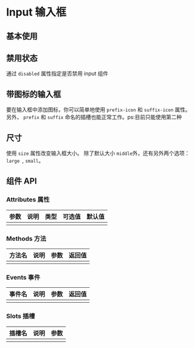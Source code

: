 # Input 输入框

## 基本使用

<preview path="../demos/input/input-1.vue" title="基本使用" description=""></preview>

## 禁用状态

通过 `disabled` 属性指定是否禁用 input 组件

<preview path="../demos/input/input-2.vue" title="禁用状态" description=""></preview>

## 带图标的输入框

要在输入框中添加图标，你可以简单地使用 `prefix-icon` 和 `suffix-icon` 属性。 另外， `prefix` 和 `suffix` 命名的插槽也能正常工作。ps:目前只能使用第二种

<preview path="../demos/input/input-4.vue" title="图标" description=""></preview>

## 尺寸

使用 `size` 属性改变输入框大小。 除了默认大小 `middle`外，还有另外两个选项：  `large `, `small`。

<preview path="../demos/input/input-3.vue" title="" description=""></preview>

## 组件 API

### Attributes 属性

| 参数 | 说明 | 类型 | 可选值 | 默认值 |
| ---- | ---- | ---- | ------ | ------ |
|      |      |      |        |        |

### Methods 方法

| 方法名 | 说明 | 参数 | 返回值 |
| ------ | ---- | ---- | ------ |
|        |      |      |        |

### Events 事件

| 事件名 | 说明 | 参数 | 返回值 |
| ------ | ---- | ---- | ------ |
|        |      |      |        |

### Slots 插槽

| 插槽名 | 说明 | 参数 |
| ------ | ---- | ---- |
|        |      |      |
